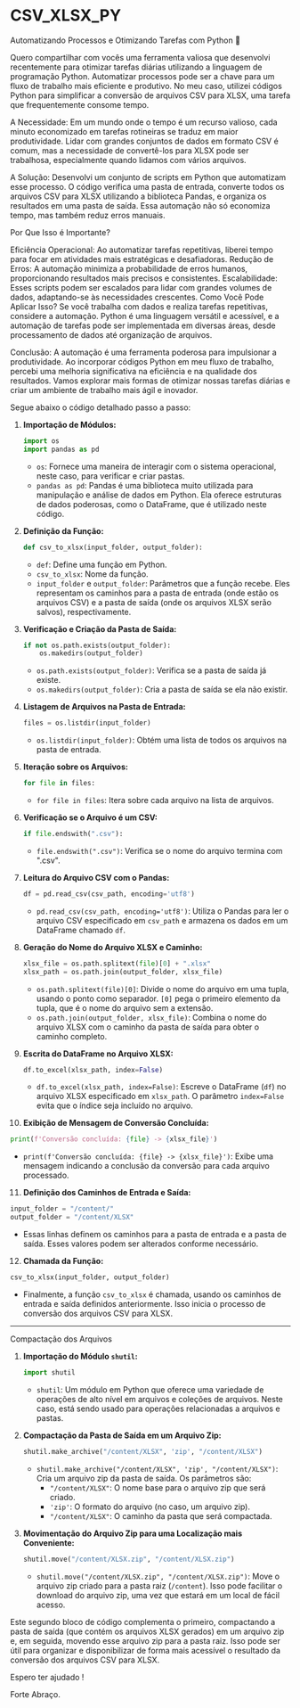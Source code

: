 # CSV_XLSX_PY

Automatizando Processos e Otimizando Tarefas com Python 🚀

Quero compartilhar com vocês uma ferramenta valiosa que desenvolvi recentemente para otimizar tarefas diárias utilizando a linguagem de programação Python. Automatizar processos pode ser a chave para um fluxo de trabalho mais eficiente e produtivo. No meu caso, utilizei códigos Python para simplificar a conversão de arquivos CSV para XLSX, uma tarefa que frequentemente consome tempo.

A Necessidade:
Em um mundo onde o tempo é um recurso valioso, cada minuto economizado em tarefas rotineiras se traduz em maior produtividade. Lidar com grandes conjuntos de dados em formato CSV é comum, mas a necessidade de convertê-los para XLSX pode ser trabalhosa, especialmente quando lidamos com vários arquivos.

A Solução:
Desenvolvi um conjunto de scripts em Python que automatizam esse processo. O código verifica uma pasta de entrada, converte todos os arquivos CSV para XLSX utilizando a biblioteca Pandas, e organiza os resultados em uma pasta de saída. Essa automação não só economiza tempo, mas também reduz erros manuais.

Por Que Isso é Importante?

Eficiência Operacional: Ao automatizar tarefas repetitivas, liberei tempo para focar em atividades mais estratégicas e desafiadoras.
Redução de Erros: A automação minimiza a probabilidade de erros humanos, proporcionando resultados mais precisos e consistentes.
Escalabilidade: Esses scripts podem ser escalados para lidar com grandes volumes de dados, adaptando-se às necessidades crescentes.
Como Você Pode Aplicar Isso?
Se você trabalha com dados e realiza tarefas repetitivas, considere a automação. Python é uma linguagem versátil e acessível, e a automação de tarefas pode ser implementada em diversas áreas, desde processamento de dados até organização de arquivos.

Conclusão:
A automação é uma ferramenta poderosa para impulsionar a produtividade. Ao incorporar códigos Python em meu fluxo de trabalho, percebi uma melhoria significativa na eficiência e na qualidade dos resultados. Vamos explorar mais formas de otimizar nossas tarefas diárias e criar um ambiente de trabalho mais ágil e inovador.

Segue abaixo o código detalhado passo a passo:


1. **Importação de Módulos:**
   ```python
   import os
   import pandas as pd
   ```
   - `os`: Fornece uma maneira de interagir com o sistema operacional, neste caso, para verificar e criar pastas.
   - `pandas as pd`: Pandas é uma biblioteca muito utilizada para manipulação e análise de dados em Python. Ela oferece estruturas de dados poderosas, como o DataFrame, que é utilizado neste código.

2. **Definição da Função:**
   ```python
   def csv_to_xlsx(input_folder, output_folder):
   ```
   - `def`: Define uma função em Python.
   - `csv_to_xlsx`: Nome da função.
   - `input_folder` e `output_folder`: Parâmetros que a função recebe. Eles representam os caminhos para a pasta de entrada (onde estão os arquivos CSV) e a pasta de saída (onde os arquivos XLSX serão salvos), respectivamente.

3. **Verificação e Criação da Pasta de Saída:**
   ```python
   if not os.path.exists(output_folder):
       os.makedirs(output_folder)
   ```
   - `os.path.exists(output_folder)`: Verifica se a pasta de saída já existe.
   - `os.makedirs(output_folder)`: Cria a pasta de saída se ela não existir.

4. **Listagem de Arquivos na Pasta de Entrada:**
   ```python
   files = os.listdir(input_folder)
   ```
   - `os.listdir(input_folder)`: Obtém uma lista de todos os arquivos na pasta de entrada.

5. **Iteração sobre os Arquivos:**
   ```python
   for file in files:
   ```
   - `for file in files`: Itera sobre cada arquivo na lista de arquivos.

6. **Verificação se o Arquivo é um CSV:**
   ```python
   if file.endswith(".csv"):
   ```
   - `file.endswith(".csv")`: Verifica se o nome do arquivo termina com ".csv".

7. **Leitura do Arquivo CSV com o Pandas:**
   ```python
   df = pd.read_csv(csv_path, encoding='utf8')
   ```
   - `pd.read_csv(csv_path, encoding='utf8')`: Utiliza o Pandas para ler o arquivo CSV especificado em `csv_path` e armazena os dados em um DataFrame chamado `df`.

8. **Geração do Nome do Arquivo XLSX e Caminho:**
   ```python
   xlsx_file = os.path.splitext(file)[0] + ".xlsx"
   xlsx_path = os.path.join(output_folder, xlsx_file)
   ```
   - `os.path.splitext(file)[0]`: Divide o nome do arquivo em uma tupla, usando o ponto como separador. `[0]` pega o primeiro elemento da tupla, que é o nome do arquivo sem a extensão.
   - `os.path.join(output_folder, xlsx_file)`: Combina o nome do arquivo XLSX com o caminho da pasta de saída para obter o caminho completo.

9. **Escrita do DataFrame no Arquivo XLSX:**
   ```python
   df.to_excel(xlsx_path, index=False)
   ```
   - `df.to_excel(xlsx_path, index=False)`: Escreve o DataFrame (`df`) no arquivo XLSX especificado em `xlsx_path`. O parâmetro `index=False` evita que o índice seja incluído no arquivo.

10. **Exibição de Mensagem de Conversão Concluída:**
   ```python
   print(f'Conversão concluída: {file} -> {xlsx_file}')
   ```
   - `print(f'Conversão concluída: {file} -> {xlsx_file}')`: Exibe uma mensagem indicando a conclusão da conversão para cada arquivo processado.

11. **Definição dos Caminhos de Entrada e Saída:**
   ```python
   input_folder = "/content/"
   output_folder = "/content/XLSX"
   ```
   - Essas linhas definem os caminhos para a pasta de entrada e a pasta de saída. Esses valores podem ser alterados conforme necessário.

12. **Chamada da Função:**
   ```python
   csv_to_xlsx(input_folder, output_folder)
   ```
   - Finalmente, a função `csv_to_xlsx` é chamada, usando os caminhos de entrada e saída definidos anteriormente. Isso inicia o processo de conversão dos arquivos CSV para XLSX.


---------------------------------------------------------------------------------------------------------------------------------------
Compactação dos Arquivos 

1. **Importação do Módulo `shutil`:**
   ```python
   import shutil
   ```
   - `shutil`: Um módulo em Python que oferece uma variedade de operações de alto nível em arquivos e coleções de arquivos. Neste caso, está sendo usado para operações relacionadas a arquivos e pastas.

2. **Compactação da Pasta de Saída em um Arquivo Zip:**
   ```python
   shutil.make_archive("/content/XLSX", 'zip', "/content/XLSX")
   ```
   - `shutil.make_archive("/content/XLSX", 'zip', "/content/XLSX")`: Cria um arquivo zip da pasta de saída. Os parâmetros são:
      - `"/content/XLSX"`: O nome base para o arquivo zip que será criado.
      - `'zip'`: O formato do arquivo (no caso, um arquivo zip).
      - `"/content/XLSX"`: O caminho da pasta que será compactada.

3. **Movimentação do Arquivo Zip para uma Localização mais Conveniente:**
   ```python
   shutil.move("/content/XLSX.zip", "/content/XLSX.zip")
   ```
   - `shutil.move("/content/XLSX.zip", "/content/XLSX.zip")`: Move o arquivo zip criado para a pasta raiz (`/content`). Isso pode facilitar o download do arquivo zip, uma vez que estará em um local de fácil acesso.

Este segundo bloco de código complementa o primeiro, compactando a pasta de saída (que contém os arquivos XLSX gerados) em um arquivo zip e, em seguida, movendo esse arquivo zip para a pasta raiz. Isso pode ser útil para organizar e disponibilizar de forma mais acessível o resultado da conversão dos arquivos CSV para XLSX.

Espero ter ajudado !

Forte Abraço.

